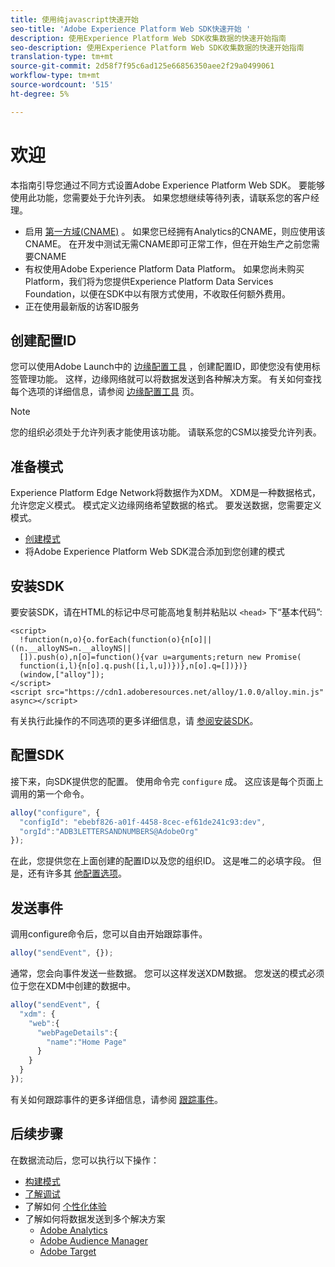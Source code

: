 ```yaml
---
title: 使用纯javascript快速开始
seo-title: 'Adobe Experience Platform Web SDK快速开始 '
description: 使用Experience Platform Web SDK收集数据的快速开始指南
seo-description: 使用Experience Platform Web SDK收集数据的快速开始指南
translation-type: tm+mt
source-git-commit: 2d58f7f95c6ad125e66856350aee2f29a0499061
workflow-type: tm+mt
source-wordcount: '515'
ht-degree: 5%

---
```



# 欢迎

本指南引导您通过不同方式设置Adobe Experience Platform Web SDK。 要能够使用此功能，您需要处于允许列表。 如果您想继续等待列表，请联系您的客户经理。

- 启用 [第一方域(CNAME)](https://docs.adobe.com/content/help/zh-Hans/core-services/interface/ec-cookies/cookies-first-party.html) 。 如果您已经拥有Analytics的CNAME，则应使用该CNAME。 在开发中测试无需CNAME即可正常工作，但在开始生产之前您需要CNAME
- 有权使用Adobe Experience Platform Data Platform。  如果您尚未购买Platform，我们将为您提供Experience Platform Data Services Foundation，以便在SDK中以有限方式使用，不收取任何额外费用。
- 正在使用最新版的访客ID服务

## 创建配置ID

您可以使用Adobe Launch中的 [边缘配置工具](../fundamentals/edge-configuration.md) ，创建配置ID，即使您没有使用标签管理功能。 这样，边缘网络就可以将数据发送到各种解决方案。 有关如何查找每个选项的详细信息，请参阅 [边缘配置工具](../fundamentals/edge-configuration.md) 页。

>[!NOTE]
>
>您的组织必须处于允许列表才能使用该功能。 请联系您的CSM以接受允许列表。

## 准备模式

Experience Platform Edge Network将数据作为XDM。 XDM是一种数据格式，允许您定义模式。 模式定义边缘网络希望数据的格式。 要发送数据，您需要定义模式。

- [创建模式](../../xdm/tutorials/create-schema-ui.md)
- 将Adobe Experience Platform Web SDK混合添加到您创建的模式

## 安装SDK

要安装SDK，请在HTML的标记中尽可能高地复制并粘贴以 `<head>` 下“基本代码”:

```markup
<script>
  !function(n,o){o.forEach(function(o){n[o]||((n.__alloyNS=n.__alloyNS||
  []).push(o),n[o]=function(){var u=arguments;return new Promise(
  function(i,l){n[o].q.push([i,l,u])})},n[o].q=[])})}
  (window,["alloy"]);
</script>
<script src="https://cdn1.adoberesources.net/alloy/1.0.0/alloy.min.js" async></script>
```

有关执行此操作的不同选项的更多详细信息，请 [参阅安装SDK](../fundamentals/installing-the-sdk.md)。

## 配置SDK

接下来，向SDK提供您的配置。 使用命令完 `configure` 成。 这应该是每个页面上调用的第一个命令。

```javascript
alloy("configure", {
  "configId": "ebebf826-a01f-4458-8cec-ef61de241c93:dev",
  "orgId":"ADB3LETTERSANDNUMBERS@AdobeOrg"
});
```

在此，您提供您在上面创建的配置ID以及您的组织ID。 这是唯二的必填字段。 但是，还有许多其 [他配置选项](../fundamentals/configuring-the-sdk.md)。

## 发送事件

调用configure命令后，您可以自由开始跟踪事件。

```javascript
alloy("sendEvent", {});
```

通常，您会向事件发送一些数据。 您可以这样发送XDM数据。 您发送的模式必须位于您在XDM中创建的数据中。

```javascript
alloy("sendEvent", {
  "xdm": {
    "web":{
      "webPageDetails":{
        "name":"Home Page"
      }
    }
  }
});
```

有关如何跟踪事件的更多详细信息，请参阅 [跟踪事件](../fundamentals/tracking-events.md)。

## 后续步骤

在数据流动后，您可以执行以下操作：

- [构建模式](https://docs.adobe.com/content/help/zh-Hans/experience-platform/xdm/schema/composition.html)
- [了解调试](../fundamentals/debugging.md)
- 了解如何 [个性化体验](../fundamentals/rendering-personalization-content.md)
- 了解如何将数据发送到多个解决方案
   - [Adobe Analytics](../solution-specific/analytics/analytics-overview.md)
   - [Adobe Audience Manager](../solution-specific/audience-manager/audience-manager-overview.md)
   - [Adobe Target](../solution-specific/target/target-overview.md)
